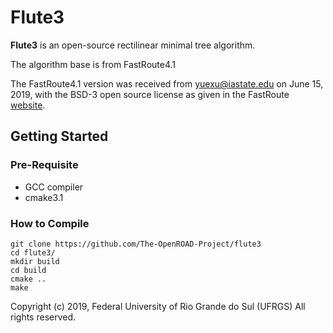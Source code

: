 Flute3
======================

**Flute3** is an open-source rectilinear minimal tree algorithm.

The algorithm base is from FastRoute4.1

The FastRoute4.1 version was received from <yuexu@iastate.edu> on June 15, 2019, with the BSD-3 open source license as given in the FastRoute [website](http://home.eng.iastate.edu/~cnchu/FastRoute.html#License).

## Getting Started
### Pre-Requisite

- GCC compiler
- cmake3.1

### How to Compile

````
git clone https://github.com/The-OpenROAD-Project/flute3
cd flute3/
mkdir build
cd build
cmake ..
make
````

Copyright (c) 2019, Federal University of Rio Grande do Sul (UFRGS)
All rights reserved.
